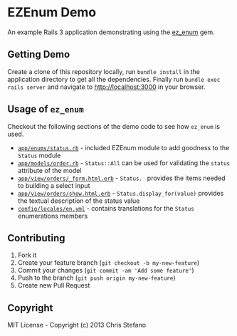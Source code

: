 # EZEnum Demo

An example Rails 3 application demonstrating using the [ez_enum](https://rubygems.org/gems/ez_enum) gem.

## Getting Demo

Create a clone of this repository locally, run `bundle install` in the application directory to get all
the dependencies. Finally run `bundle exec rails server` and navigate to
[http://localhost:3000](http://localhost:3000) in your browser.

## Usage of `ez_enum`

Checkout the following sections of the demo code to see how `ez_enum` is used.

* [`app/enums/status.rb`](./app/enums/status.rb) - included EZEnum module to add goodness to the `Status` module
* [`app/models/order.rb`](./app/models/order.rb) - `Status::All` can be used for validating the `status` attribute of the model
* [`app/view/orders/_form.html.erb`](./app/view/orders/_form.html.erb) - `Status. ` provides the items needed to building a select input
* [`app/view/orders/show.html.erb`](./app/view/orders/show.html.erb) - `Status.display_for(value)` provides the textual description of the status value
* [`config/locales/en.yml`](./config/locales/en.yml) - contains translations for the `Status` enumerations members

## Contributing

1. Fork it
2. Create your feature branch (`git checkout -b my-new-feature`)
3. Commit your changes (`git commit -am 'Add some feature'`)
4. Push to the branch (`git push origin my-new-feature`)
5. Create new Pull Request

## Copyright
MIT License - Copyright (c) 2013 Chris Stefano
